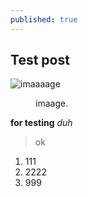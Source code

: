 ```yaml
---
published: true
---
```



## Test post

![imaaaage]({{site.baseurl}}/http://www.roadtovr.com/wp-content/uploads/2016/01/htc-vive-pre-system.jpg)

<figure class="yyy">
	<a href="http://www.roadtovr.com/wp-content/uploads/2016/01/htc-vive-pre-system.jpg"><img src="http://www.roadtovr.com/wp-content/uploads/2016/01/htc-vive-pre-system.jpg" alt=""></a>
	<figcaption>imaage.</figcaption>
</figure>

**for testing**
_duh_

> ok

1. 111
2. 2222
3. 999
